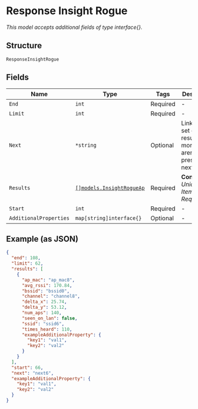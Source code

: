 
# Response Insight Rogue

*This model accepts additional fields of type interface{}.*

## Structure

`ResponseInsightRogue`

## Fields

| Name | Type | Tags | Description |
|  --- | --- | --- | --- |
| `End` | `int` | Required | - |
| `Limit` | `int` | Required | - |
| `Next` | `*string` | Optional | Link to next set of results. If more results aren’t present, next is null. |
| `Results` | [`[]models.InsightRogueAp`](../../doc/models/insight-rogue-ap.md) | Required | **Constraints**: *Unique Items Required* |
| `Start` | `int` | Required | - |
| `AdditionalProperties` | `map[string]interface{}` | Optional | - |

## Example (as JSON)

```json
{
  "end": 108,
  "limit": 62,
  "results": [
    {
      "ap_mac": "ap_mac8",
      "avg_rssi": 170.84,
      "bssid": "bssid0",
      "channel": "channel8",
      "delta_x": 25.74,
      "delta_y": 53.12,
      "num_aps": 140,
      "seen_on_lan": false,
      "ssid": "ssid6",
      "times_heard": 110,
      "exampleAdditionalProperty": {
        "key1": "val1",
        "key2": "val2"
      }
    }
  ],
  "start": 66,
  "next": "next6",
  "exampleAdditionalProperty": {
    "key1": "val1",
    "key2": "val2"
  }
}
```

